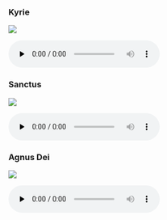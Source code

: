 ### Kyrie

![](./mass-i-kyrie.jpg)

<audio src="https://storage.googleapis.com/kyriale/djc_01_kyrie_mp3_1.mp3" preload="none" controls="controls"></audio>

### Sanctus

![](./mass-i-sanctus.jpg)

<audio src="https://storage.googleapis.com/kyriale/djc_01_sanctus_mp3_1.mp3" preload="none" controls="controls"></audio>

### Agnus Dei

![](./mass-i-agnus.jpg)

<audio src="https://storage.googleapis.com/kyriale/djc_01_agnus_mp3_1.mp3" preload="none" controls="controls"></audio>
